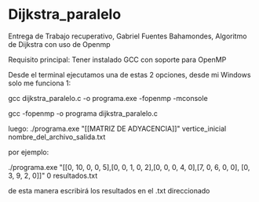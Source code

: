 # Dijkstra_paralelo
Entrega de Trabajo recuperativo, Gabriel Fuentes Bahamondes, Algoritmo de Dijkstra con uso de Openmp

Requisito principal:
Tener instalado GCC con soporte para OpenMP 

Desde el terminal ejecutamos una de estas 2 opciones, desde mi Windows solo me funciona 1:

gcc dijkstra_paralelo.c -o programa.exe -fopenmp -mconsole

gcc -fopenmp -o programa dijkstra_paralelo.c

luego:
./programa.exe "[[MATRIZ DE ADYACENCIA]]" vertice_inicial nombre_del_archivo_salida.txt

por ejemplo:

./programa.exe "[[0, 10, 0, 0, 5],[0, 0, 1, 0, 2],[0, 0, 0, 4, 0],[7, 0, 6, 0, 0], [0, 3, 9, 2, 0]]" 0 resultados.txt

de esta manera escribirá los resultados en el .txt direccionado
